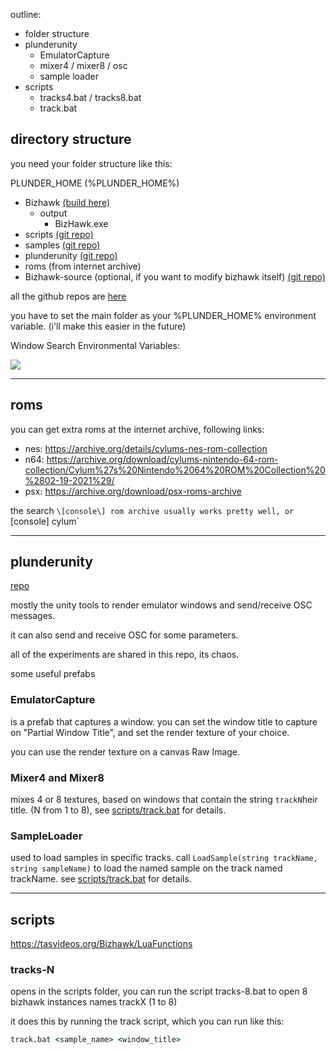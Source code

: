 outline:
- folder structure
- plunderunity
  - EmulatorCapture
  - mixer4 / mixer8 / osc
  - sample loader
- scripts
  - tracks4.bat / tracks8.bat
  - track.bat

## directory structure

you need your folder structure like this:

PLUNDER_HOME (%PLUNDER_HOME%)
- Bizhawk [(build here)](https://drive.google.com/file/d/1-4xwnOr5QIpLih28YEdCQBVZRBb8UCmd/view?usp=share_link)
  - output
    - BizHawk.exe
- scripts [(git repo)](https://github.com/plunderludics/scripts)
- samples [(git repo)](https://github.com/plunderludics/samples)
- plunderunity [(git repo)](https://github.com/plunderludics/plunderunity)
- roms (from internet archive)
- Bizhawk-source (optional, if you want to modify bizhawk itself) [(git repo)](https://github.com/plunderludics/BizHawk)

all the github repos are [here](https://github.com/plunderludics)

you have to set the main folder as your %PLUNDER_HOME% environment variable. (i'll make this easier in the future)

Window Search Environmental Variables:

![](img/2023-03-03-16-20-14.png)

---

## roms

you can get extra roms at the internet archive, following links:
- nes: https://archive.org/details/cylums-nes-rom-collection
- n64: https://archive.org/download/cylums-nintendo-64-rom-collection/Cylum%27s%20Nintendo%2064%20ROM%20Collection%20%2802-19-2021%29/
- psx: https://archive.org/download/psx-roms-archive

the search `\[console\] rom archive usually works pretty well, or `\[console\] cylum`

---

## plunderunity

[repo](https://github.com/plunderludics/plunderunity)

mostly the unity tools to render emulator windows and send/receive OSC messages.

it can also send and receive OSC for some parameters.

all of the experiments are shared in this repo, its chaos.

some useful prefabs

### EmulatorCapture
is a prefab that captures a window. you can set the window title to capture on "Partial Window Title", and set the render texture of your choice.

you can use the render texture on a canvas Raw Image.

### Mixer4 and Mixer8

mixes 4 or 8 textures, based on windows that contain the string `trackN`heir title. (N from 1 to 8), see [scripts/track.bat]() for details.

### SampleLoader
used to load samples in specific tracks. call `LoadSample(string trackName, string sampleName)` to load the named sample on the track named trackName. see [scripts/track.bat]() for details.

---


## scripts

https://tasvideos.org/Bizhawk/LuaFunctions

### tracks-N
opens
in the scripts folder, you can run the script tracks-8.bat to open 8 bizhawk instances names trackX (1 to 8)

it does this by running the track script, which you can run like this:

```bat
track.bat <sample_name> <window_title>
```

